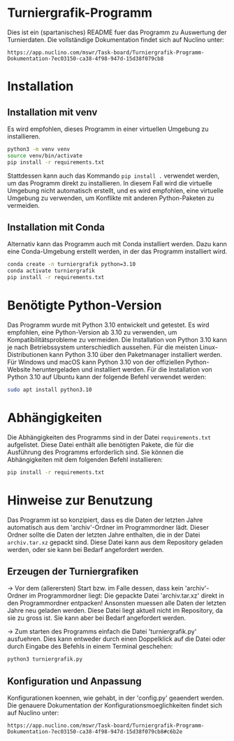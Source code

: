 # Turniergrafik-Programm
Dies ist ein (spartanisches) README fuer das Programm zu Auswertung
der Turnierdaten. Die vollständige Dokumentation findet sich auf Nuclino unter:
```link
https://app.nuclino.com/mswr/Task-board/Turniergrafik-Programm-Dokumentation-7ec03150-ca38-4f98-947d-15d38f079cb8
```

# Installation

## Installation mit venv
Es wird empfohlen, dieses Programm in einer virtuellen Umgebung zu installieren.
```bash
python3 -m venv venv
source venv/bin/activate
pip install -r requirements.txt
```
Stattdessen kann auch das Kommando `pip install .` verwendet werden, um
das Programm direkt zu installieren. In diesem Fall wird die virtuelle
Umgebung nicht automatisch erstellt, und es wird empfohlen, eine
virtuelle Umgebung zu verwenden, um Konflikte mit anderen Python-Paketen
zu vermeiden.

## Installation mit Conda
Alternativ kann das Programm auch mit Conda installiert werden. Dazu
kann eine Conda-Umgebung erstellt werden, in der das Programm installiert wird.
```bash
conda create -n turniergrafik python=3.10
conda activate turniergrafik
pip install -r requirements.txt
```

# Benötigte Python-Version
Das Programm wurde mit Python 3.10 entwickelt und getestet. Es wird empfohlen,
eine Python-Version ab 3.10 zu verwenden, um Kompatibilitätsprobleme zu vermeiden.
Die Installation von Python 3.10 kann je nach Betriebssystem unterschiedlich
aussehen. Für die meisten Linux-Distributionen kann Python 3.10 über den
Paketmanager installiert werden. Für Windows und macOS kann Python 3.10
von der offiziellen Python-Website heruntergeladen und installiert werden.
Für die Installation von Python 3.10 auf Ubuntu kann der folgende Befehl
verwendet werden:
```bash
sudo apt install python3.10
```

# Abhängigkeiten
Die Abhängigkeiten des Programms sind in der Datei `requirements.txt`
aufgelistet. Diese Datei enthält alle benötigten Pakete, die für die
Ausführung des Programms erforderlich sind. Sie können die Abhängigkeiten
mit dem folgenden Befehl installieren:

```bash
pip install -r requirements.txt
```

# Hinweise zur Benutzung
Das Programm ist so konzipiert, dass es die Daten der letzten Jahre
automatisch aus dem 'archiv'-Ordner im Programmordner lädt. Dieser Ordner
sollte die Daten der letzten Jahre enthalten, die in der Datei
`archiv.tar.xz` gepackt sind. Diese Datei kann aus dem Repository
geladen werden, oder sie kann bei Bedarf angefordert werden.

## Erzeugen der Turniergrafiken
-> Vor dem (allerersten) Start bzw. im Falle dessen, dass kein 'archiv'-Ordner
   im Programmordner liegt: Die gepackte Datei 'archiv.tar.xz' direkt in den
   Programmordner entpacken! Ansonsten muessen alle Daten der letzten Jahre
   neu geladen werden. Diese Datei liegt aktuell nicht im Repository, da sie
   zu gross ist. Sie kann aber bei Bedarf angefordert werden.

-> Zum starten des Programms einfach die Datei 'turniergrafik.py' ausfuehren.
   Dies kann entweder durch einen Doppelklick auf die Datei oder durch
   Eingabe des Befehls in einem Terminal geschehen:

```bash
python3 turniergrafik.py
```

## Konfiguration und Anpassung
Konfigurationen koennen, wie gehabt, in der 'config.py' geaendert werden.
Die genauere Dokumentation der Konfigurationsmoeglichkeiten
findet sich auf Nuclino unter:
```link
https://app.nuclino.com/mswr/Task-board/Turniergrafik-Programm-Dokumentation-7ec03150-ca38-4f98-947d-15d38f079cb8#c6b2e
```
